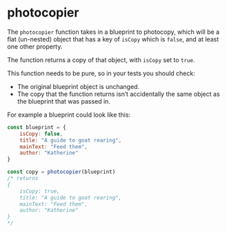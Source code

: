 # photocopier

The `photocopier` function takes in a blueprint to photocopy, which will be a flat (un-nested) object that has a key of `isCopy` which is `false`, and at least one other property. 

The function returns a copy of that object, with `isCopy` set to `true`.

This function needs to be pure, so in your tests you should check:

- The original blueprint object is unchanged.
- The copy that the function returns isn’t accidentally the same object as the blueprint that was passed in.

For example a blueprint could look like this:

```js
const blueprint = {
    isCopy: false,
    title: "A guide to goat rearing",
    mainText: "Feed them",
    author: "Katherine"
}

const copy = photocopier(blueprint)
/* returns
{
    isCopy: true,
    title: "A guide to goat rearing",
    mainText: "Feed them",
    author: "Katherine"
}
*/
```


